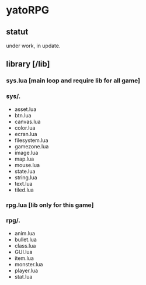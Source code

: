 # yatoRPG
## statut 
under work, in update.

## library [/lib]
### sys.lua [main loop and require lib for all game]
### sys/.
- asset.lua
- btn.lua
- canvas.lua
- color.lua
- ecran.lua
- filesystem.lua
- gamezone.lua
- image.lua
- map.lua
- mouse.lua
- state.lua
- string.lua
- text.lua
- tiled.lua
### rpg.lua [lib only for this game]
### rpg/.
- anim.lua
- bullet.lua
- class.lua
- GUI.lua
- item.lua
- monster.lua
- player.lua
- stat.lua
